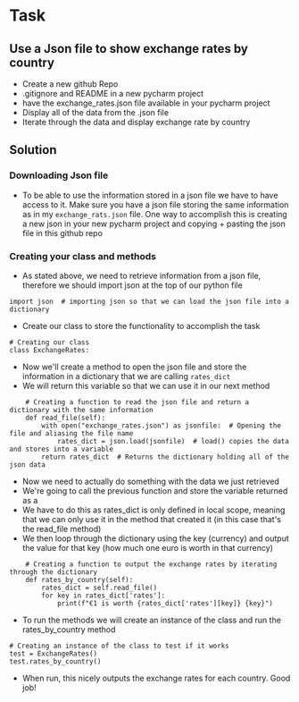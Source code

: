 # Task
## Use a Json file to show exchange rates by country
- Create a new github Repo
- .gitignore and README in a new pycharm project
- have the exchange_rates.json file available in your pycharm project
- Display all of the data from the .json file
- Iterate through the data and display exchange rate by country
## Solution
### Downloading Json file
- To be able to use the information stored in a json file we have to have access to it. Make sure you have a json file 
storing the same information as in my ```exchange_rats.json``` file. One way to accomplish this is creating a new json 
in your new pycharm project and copying + pasting the json file in this github repo
### Creating your class and methods
- As stated above, we need to retrieve information from a json file, therefore we should import json at the top of our 
python file
```
import json  # importing json so that we can load the json file into a dictionary
```
- Create our class to store the functionality to accomplish the task
```
# Creating our class
class ExchangeRates:
```
- Now we'll create a method to open the json file and store the information in a dictionary that we are calling 
```rates_dict```
- We will return this variable so that we can use it in our next method
```
    # Creating a function to read the json file and return a dictionary with the same information
    def read_file(self):
        with open("exchange_rates.json") as jsonfile:  # Opening the file and aliasing the file name
            rates_dict = json.load(jsonfile)  # load() copies the data and stores into a variable
        return rates_dict  # Returns the dictionary holding all of the json data
```
- Now we need to actually do something with the data we just retrieved
- We're going to call the previous function and store the variable returned as a 
- We have to do this as rates_dict is only defined in local scope, meaning that we can only use it in the method that 
created it (in this case that's the read_file method)
- We then loop through the dictionary using the key (currency) and output the value for that key (how much one euro is 
worth in that currency)
```
    # Creating a function to output the exchange rates by iterating through the dictionary
    def rates_by_country(self):
        rates_dict = self.read_file()
        for key in rates_dict['rates']:
            print(f"€1 is worth {rates_dict['rates'][key]} {key}")

```
- To run the methods we will create an instance of the class and run the rates_by_country method
```
# Creating an instance of the class to test if it works
test = ExchangeRates()
test.rates_by_country()
```
- When run, this nicely outputs the exchange rates for each country. Good job!
